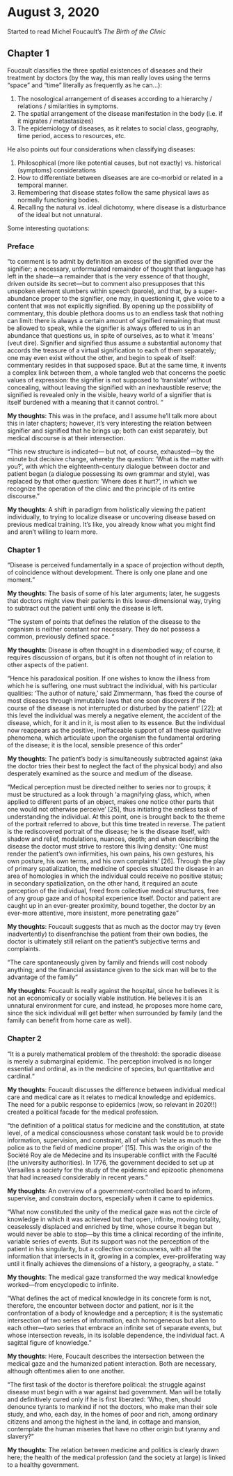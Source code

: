 
# August 3, 2020

Started to read Michel Foucault’s *The Birth of the Clinic*

## Chapter 1

Foucault classifies the three spatial existences of diseases and their treatment by doctors (by the way, this man really loves using the terms “space” and “time” literally as frequently as he can…):
1. The nosological arrangement of diseases according to a hierarchy / relations / similarities in symptoms.
2. The spatial arrangement of the disease manifestation in the body (i.e. if it migrates / metastasizes)
3. The epidemiology of diseases, as it relates to social class, geography, time period, access to resources, etc.

He also points out four considerations when classifying diseases:
1. Philosophical (more like potential causes, but not exactly) vs. historical (symptoms) considerations
2. How to differentiate between diseases are are co-morbid or related in a temporal manner.
3. Remembering that disease states follow the same physical laws as normally functioning bodies.
4. Recalling the natural vs. ideal dichotomy, where disease is a disturbance of the ideal but not unnatural.

Some interesting quotations:

### Preface

“to comment is to admit by definition an excess of the signified over the signifier; a necessary, unformulated remainder of thought that language has left in the shade—a remainder that is the very essence of that thought, driven outside its secret—but to comment also presupposes that this unspoken element slumbers within speech (parole), and that, by a super-abundance proper to the signifier, one may, in questioning it, give voice to a content that was not explicitly signified. By opening up the possibility of commentary, this double plethora dooms us to an endless task that nothing can limit: there is always a certain amount of signified remaining that must be allowed to speak, while the signifier is always offered to us in an abundance that questions us, in spite of ourselves, as to what it ‘means’ (veut dire). Signifier and signified thus assume a substantial autonomy that accords the treasure of a virtual signification to each of them separately; one may even exist without the other, and begin to speak of itself: commentary resides in that supposed space. But at the same time, it invents a complex link between them, a whole tangled web that concerns the poetic values of expression: the signifier is not supposed to ‘translate’ without concealing, without leaving the signified with an inexhaustible reserve; the signified is revealed only in the visible, heavy world of a signifier that is itself burdened with a meaning that it cannot control. “

**My thoughts**: This was in the preface, and I assume he’ll talk more about this in later chapters; however, it’s very interesting the relation between signifier and signified that he brings up; both can exist separately, but medical discourse is at their intersection.

“This new structure is indicated— but not, of course, exhausted—by the minute but decisive change, whereby the question: ‘What is the matter with you?’, with which the eighteenth-century dialogue between doctor and patient began (a dialogue possessing its own grammar and style), was replaced by that other question: ‘Where does it hurt?’, in which we recognize the operation of the clinic and the principle of its entire discourse.”

**My thoughts**: A shift in paradigm from holistically viewing the patient individually, to trying to localize disease or uncovering disease based on previous medical training. It’s like, you already know what you might find and aren’t willing to learn more.

### Chapter 1

“Disease is perceived fundamentally in a space of projection without depth, of coincidence without development. There is only one plane and one moment.”

**My thoughts**: The basis of some of his later arguments; later, he suggests that doctors might view their patients in this lower-dimensional way, trying to subtract out the patient until only the disease is left.

“The system of points that defines the relation of the disease to the 
organism is neither constant nor necessary. They do not possess a 
common, previously defined space. “

**My thoughts**: Disease is often thought in a disembodied way; of course, it requires discussion of organs, but it is often not thought of in relation to other aspects of the patient.

“Hence his paradoxical position. If one wishes to know the illness 
from which he is suffering, one must subtract the individual, with his 
particular qualities: ‘The author of nature,’ said Zimmermann, ‘has 
fixed the course of most diseases through immutable laws that one 
soon discovers if the course of the disease is not interrupted or 
disturbed by the patient’ [22]; at this level the individual was merely a 
negative element, the accident of the disease, which, for it and in it, is 
most alien to its essence. But the individual now reappears as the 
positive, ineffaceable support of all these qualitative phenomena, which 
articulate upon the organism the fundamental ordering of the disease; 
it is the local, sensible presence of this order”

**My thoughts**: The patient’s body is simultaneously subtracted against (aka the doctor tries their best to neglect the fact of the physical body) and also desperately examined as the source and medium of the disease. 


“Medical 
perception must be directed neither to series nor to groups; it must 
be structured as a look through ‘a magnifying glass, which, when 
applied to different parts of an object, makes one notice other parts 
that one would not otherwise perceive’ [25], thus initiating the 
endless task of understanding the individual. At this point, one is 
brought back to the theme of the portrait referred to above, but this 
time treated in reverse. The patient is the rediscovered portrait of the 
disease; he is the disease itself, with shadow and relief, modulations, 
nuances, depth; and when describing the disease the doctor must 
strive to restore this living density: ‘One must render the patient’s 
own infirmities, his own pains, his own gestures, his own posture, 
his own terms, and his own complaints’ [26]. 
Through the play of primary spatialization, the medicine of species 
situated the disease in an area of homologies in which the individual 
could receive no positive status; in secondary spatialization, on the 
other hand, it required an acute perception of the individual, freed 
from collective medical structures, free of any group gaze and of 
hospital experience itself. Doctor and patient are caught up in an 
ever-greater proximity, bound together, the doctor by an ever-more 
attentive, more insistent, more penetrating gaze”

**My thoughts**: Foucault suggests that as much as the doctor may try (even inadvertently) to disenfranchise the patient from their own bodies, the doctor is ultimately still reliant on the patient’s subjective terms and complaints.

“The care 
spontaneously given by family and friends will cost nobody anything; 
and the financial assistance given to the sick man will be to the 
advantage of the family”

**My thoughts**: Foucault is really against the hospital, since he believes it is not an economically or socially viable institution. He believes it is an unnatural environment for cure, and instead, he proposes more home care, since the sick individual will get better when surrounded by family (and the family can benefit from home care as well).

### Chapter 2

“It is a purely mathematical problem of the threshold: the 
sporadic disease is merely a submarginal epidemic. The perception 
involved is no longer essential and ordinal, as in the medicine of species, 
but quantitative and cardinal.“

**My thoughts**: Foucault discusses the difference between individual medical care and medical care as it relates to medical knowledge and epidemics. The need for a public response to epidemics (wow, so relevant in 2020!!) created a political facade for the medical profession.

“the definition 
of a political status for medicine and the constitution, at state level, 
of a medical consciousness whose constant task would be to provide 
information, supervision, and constraint, all of which ‘relate as much 
to the police as to the field of medicine proper’ [15]. 
This was the origin of the Société Roy ale de Médecine and its 
insuperable conflict with the Faculté (the university authorities). In 
1776, the government decided to set up at Versailles a society for the 
study of the epidemic and epizootic phenomena that had increased 
considerably in recent years.”

**My thoughts**: An overview of a government-controlled board to inform, supervise, and constrain doctors, especially when it came to epidemics.

“What now constituted the unity of the medical gaze was not the 
circle of knowledge in which it was achieved but that open, infinite, 
moving totality, ceaselessly displaced and enriched by time, whose 
course it began but would never be able to stop—by this time a 
clinical recording of the infinite, variable series of events. But its 
support was not the perception of the patient in his singularity, but a 
collective consciousness, with all the information that intersects in it, 
growing in a complex, ever-proliferating way until it finally achieves 
the dimensions of a history, a geography, a state. “

**My thoughts**: The medical gaze transformed the way medical knowledge worked—from encyclopedic to infinite.

“What 
defines the act of medical knowledge in its concrete form is not, 
therefore, the encounter between doctor and patient, nor is it the 
confrontation of a body of knowledge and a perception; it is the 
systematic intersection of two series of information, each 
homogeneous but alien to each other—two series that embrace an 
infinite set of separate events, but whose intersection reveals, in its 
isolable dependence, the individual fact. A sagittal figure of 
knowledge.”

**My thoughts**: Here, Foucault describes the intersection between the medical gaze and the humanized patient interaction. Both are necessary, although oftentimes alien to one another.

“The first task of the doctor is therefore political: the struggle 
against disease must begin with a war against bad government. Man 
will be totally and definitively cured only if he is first liberated: ‘Who, 
then, should denounce tyrants to mankind if not the doctors, who 
make man their sole study, and who, each day, in the homes of poor 
and rich, among ordinary citizens and among the highest in the land, 
in cottage and mansion, contemplate the human miseries that have no 
other origin but tyranny and slavery?”

**My thoughts**: The relation between medicine and politics is clearly drawn here; the health of the medical profession (and the society at large) is linked to a healthy government.

